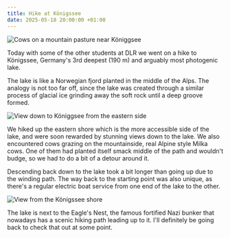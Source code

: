 ```yaml
---
title: Hike at Königssee
date: 2025-05-18 20:00:00 +01:00
---
```


![Cows on a mountain pasture near Königgsee](/media/2025-05/koenigssee/IMG_2259.jpg)

Today with some of the other students at DLR we went on a hike to Königssee, Germany's 3rd deepest (190 m) and arguably most photogenic lake.

<!-- more -->

The lake is like a Norwegian fjord planted in the middle of the Alps.
The analogy is not too far off, since the lake was created through a similar process of glacial ice grinding away the soft rock until a deep groove formed.

![View down to Königgsee from the eastern side](/media/2025-05/koenigssee/IMG_2264.jpg)

We hiked up the eastern shore which is the more accessible side of the lake, and were soon rewarded by stunning views down to the lake.
We also encountered cows grazing on the mountainside, real Alpine style Milka cows.
One of them had planted itself smack middle of the path and wouldn't budge, so we had to do a bit of a detour around it.

Descending back down to the lake took a bit longer than going up due to the winding path.
The way back to the starting point was also unique, as there's a regular electric boat service from one end of the lake to the other.

![View from the Königssee shore](/media/2025-05/koenigssee/IMG_2268.jpg)

The lake is next to the Eagle's Nest, the famous fortified Nazi bunker that nowadays has a scenic hiking path leading up to it. I'll definitely be going back to check that out at some point.

